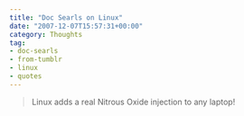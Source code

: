 ```yaml
---
title: "Doc Searls on Linux"
date: "2007-12-07T15:57:31+00:00"
category: Thoughts
tag:
- doc-searls
- from-tumblr
- linux
- quotes
---
```

> Linux adds a real Nitrous Oxide injection to any laptop!


